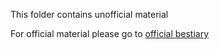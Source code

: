 This folder contains unofficial material

For official material please go to [official bestiary](../Official)
